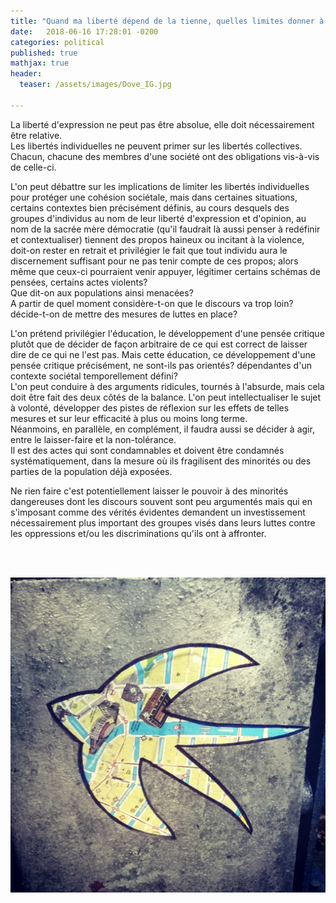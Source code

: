 ```yaml
---
title: "Quand ma liberté dépend de la tienne, quelles limites donner à la tienne pour que la mienne ne soit bafouée?"
date:   2018-06-16 17:28:01 -0200
categories: political
published: true
mathjax: true
header:
  teaser: /assets/images/Dove_IG.jpg

---
```


La liberté d'expression ne peut pas être absolue, elle doit nécessairement être relative. <br>
Les libertés individuelles ne peuvent primer sur les libertés collectives. Chacun, chacune des membres d'une société ont des obligations vis-à-vis de celle-ci. <br>

L'on peut débattre sur les implications de limiter les libertés individuelles pour protéger une cohésion sociétale, mais dans certaines situations, certains contextes bien précisément définis, au cours desquels des groupes d'individus au nom de leur liberté d'expression et d'opinion, au nom de la sacrée mère démocratie (qu'il faudrait là aussi penser à redéfinir et contextualiser) tiennent des propos haineux ou incitant à la violence, doit-on rester en retrait et privilégier le fait que tout individu aura le discernement suffisant pour ne pas tenir compte de ces propos; alors même que ceux-ci pourraient venir appuyer, légitimer certains schémas de pensées, certains actes violents? <br>
Que dit-on aux populations ainsi menacées? <br>
A partir de quel moment considère-t-on que le discours va trop loin? décide-t-on de mettre des mesures de luttes en place? <br>

L'on prétend privilégier l'éducation, le développement d'une pensée critique plutôt que de décider de façon arbitraire de ce qui est correct de laisser dire de ce qui ne l'est pas. Mais cette éducation, ce développement d'une pensée critique précisément, ne sont-ils pas orientés? dépendantes d'un contexte sociétal temporellement défini? <br>
L'on peut conduire à des arguments ridicules, tournés à l'absurde, mais cela doit être fait des deux côtés de la balance. L'on peut 
intellectualiser le sujet à volonté, développer des pistes de réflexion sur les effets de telles mesures et sur leur efficacité à plus ou moins long terme. <br>
Néanmoins, en parallèle, en complément, il faudra aussi se décider à agir, entre le laisser-faire et la non-tolérance. <br>
Il est des actes qui sont condamnables et doivent être condamnés systématiquement, dans la mesure où ils fragilisent des minorités 
ou des parties de la population déjà exposées. <br>

Ne rien faire c'est potentiellement laisser le pouvoir à des minorités dangereuses dont les discours souvent sont peu argumentés mais qui en s'imposant comme des vérités évidentes demandent un investissement nécessairement plus important des groupes visés dans leurs luttes contre les oppressions et/ou les discriminations qu'ils ont à affronter.

<br>
<br>

![Picture_Liberty](/assets/images/Dove_IG.jpg)

